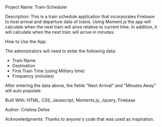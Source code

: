 Project Name: Train-Scheduler

Description: This is a train schedule application that incorporates Firebase to host arrival and departure data of trains. Using Moment.js the app will calculate when the next train will arive relative to current time. In addition, it will calculate when the next train will arrive in minutes.

How to Use the App:

The admnistrators will need to enter the following data:
 - Train Name
 - Destination
 - First Train Time (using Military time)
 - Frequency (minutes)

After entering the data above, the fields "Next Arrival" and "Minutes Away" will auto populate.

Built With: HTML, CSS, Javascript, Moments.js, Jquery, Firebase

Author: Cristina Defoe

Acknowledgments: Thanks to anyone's code that was used as inspiration.
